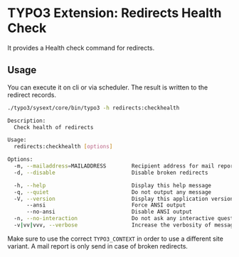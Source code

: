# TYPO3 Extension: Redirects Health Check

It provides a Health check command for redirects.

## Usage

You can execute it on cli or via scheduler. The result is written to the redirect records.

```sh
./typo3/sysext/core/bin/typo3 -h redirects:checkhealth

Description:
  Check health of redirects

Usage:
  redirects:checkhealth [options]

Options:
  -m, --mailaddress=MAILADDRESS        Recipient address for mail report
  -d, --disable                        Disable broken redirects

  -h, --help                           Display this help message
  -q, --quiet                          Do not output any message
  -V, --version                        Display this application version
      --ansi                           Force ANSI output
      --no-ansi                        Disable ANSI output
  -n, --no-interaction                 Do not ask any interactive question
  -v|vv|vvv, --verbose                 Increase the verbosity of messages: 1 for normal output, 2 for more verbose output and 3 for debug
```

Make sure to use the correct `TYPO3_CONTEXT` in order to use a different site variant. A mail report is only send in case of broken redirects.